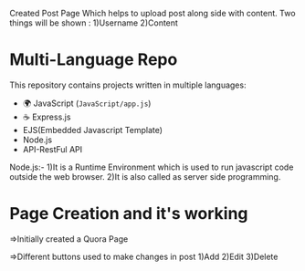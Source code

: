 Created Post Page Which helps to upload post along side with content.
Two things will be shown :
1)Username 
2)Content
# Multi-Language Repo
This repository contains projects written in multiple languages:

- 🌍 JavaScript (`JavaScript/app.js`)
- ☕ Express.js
- EJS(Embedded Javascript Template)
- Node.js
- API-RestFul API


Node.js:-
1)It is a Runtime Environment which is used to run javascript code outside the web browser.
2)It is also called as server side programming.

# Page Creation and it's working

=>Initially created a Quora Page

=>Different buttons used to make changes in post
1)Add
2)Edit
3)Delete

